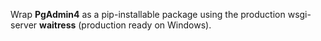 

Wrap **PgAdmin4** as a pip-installable package using the production
wsgi-server **waitress** (production ready on Windows).



